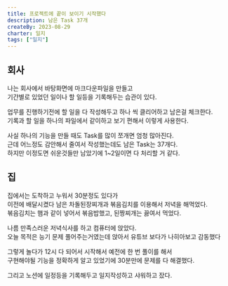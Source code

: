 ```yaml
---
title: 프로젝트에 끝이 보이기 시작했다
description: 남은 Task 37개
createBy: 2023-08-29
charter: 일지
tags: ["일지"]
---
```


## 회사

나는 회사에서 바탕화면에 마크다운파일을 만들고  
기간별로 있었던 일이나 할 일등을 기록해두는 습관이 있다.

업무를 진행하기전에 할 일을 다 작성해두고 하나 씩 클리어하고 남은걸 체크한다.  
기록과 할 일을 하나의 파일에서 같이하고 보기 편해서 이렇게 사용한다.

사실 하나의 기능을 만들 때도 Task를 많이 쪼개면 엄청 많아진다.  
근데 어느정도 감안해서 줄여서 작성했는데도 남은 Task는 37개다.  
하지만 이정도면 쉬운것들만 남았기에 1~2일이면 다 처리할 거 같다.

## 집

집에서는 도착하고 누워서 30분정도 있다가  
이전에 배달시켰다 남은 차돌된장찌개과 볶음김치를 이용해서 저녁을 해먹었다.  
볶음김치는 햄과 같이 넣어서 볶음밥했고, 된짱찌개는 끓여서 먹었다.

나름 만족스러운 저녁식사를 하고 컴퓨터에 앉았다.  
오늘 목적은 능기 문제 풀어주는거였는데 앉아서 유튜브 보다가 나히아보고 감동했다

그렇게 놀다가 12시 다 되어서 시작해서 예전에 한 번 풀이를 해서  
구현해야될 기능을 정확하게 알고 있었기에 30분만에 문제를 다 해결했다.

그리고 노션에 일정등을 기록해두고 일지작성하고 샤워하고 잤다.
